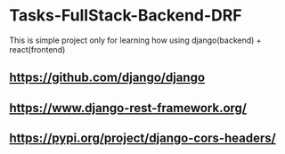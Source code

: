 # Tasks-FullStack-Backend-DRF
This is simple project only for learning how using  django(backend) + react(frontend)


## https://github.com/django/django
## https://www.django-rest-framework.org/
## https://pypi.org/project/django-cors-headers/
